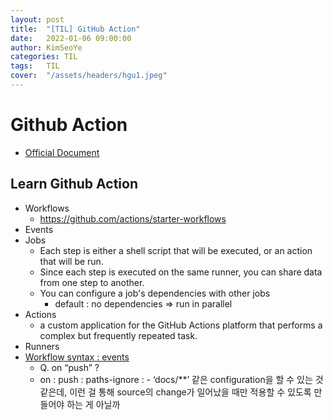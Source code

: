 ```yaml
---
layout: post
title:  "[TIL] GitHub Action"
date:   2022-01-06 09:00:00
author: KimSeoYe
categories: TIL
tags:   TIL
cover:  "/assets/headers/hgu1.jpeg"
---
```


# Github Action
* [Official Document](https://github.com/features/actions)

## Learn Github Action
* Workflows
  * https://github.com/actions/starter-workflows 
* Events
* Jobs
  * Each step is either a shell script that will be executed, or an action that will be run.
  * Since each step is executed on the same runner, you can share data from one step to another.
  * You can configure a job's dependencies with other jobs
    * default : no dependencies => run in parallel
* Actions
  * a custom application for the GitHub Actions platform that performs a complex but frequently repeated task.
* Runners
* [Workflow syntax : events](https://docs.github.com/en/actions/using-workflows/workflow-syntax-for-github-actions#onpushpull_requestpull_request_targetpathspaths-ignore)
  * Q. on “push” ? 
  * on : push : paths-ignore : - ‘docs/**’ 같은 configuration을 할 수 있는 것 같은데, 이런 걸 통해 source의 change가 일어났을 때만 적용할 수 있도록 만들어야 하는 게 아닐까

